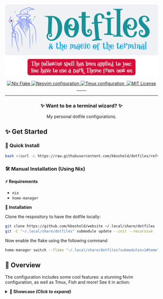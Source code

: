 <div align="center">
   <p>
      <a href="https://github.com/kboshold/dotfiles#is=awesome">
         <picture>
            <source media="(prefers-color-scheme: dark)" type="image/svg+xml" srcset="./docs/assets/logo_dark.svg">
            <img alt="Logo with the text 'Dotfiles & the magic of the terminal' and a wizard on the left" src="./docs/assets/logo_light.svg">
         </picture>
      </a>
   </p>
   <p>
      <a href="https://github.com/kpalatzky/dotfiles/blob/master/flake.nix">
         <picture>
            <source media="(prefers-color-scheme: dark)" type="image/svg+xml" srcset="https://img.shields.io/badge/nix-flake-b4befe?logo=nixos&labelColor=313244">
            <img src="https://img.shields.io/badge/nix-flake-7287fd?logo=nixos&labelColor=40a02b" alt="Nix Flake"/>
         </picture>
      </a>
      <a href="https://github.com/kpalatzky/nvim.dotfiles">
         <picture>
            <source media="(prefers-color-scheme: dark)" type="image/svg+xml" srcset="https://img.shields.io/badge/%3E%3D0.10.0-74c7ec?logo=neovim&label=neovim&labelColor=313244&logoColor=74c7ec">
            <img alt="Neovim configuration" src="https://img.shields.io/badge/%3E%3D0.10.0-1e66f5?logo=neovim&label=neovim&labelColor=ccd0da&logoColor=1e66f5">
         </picture>
      </a>
      <a href="https://github.com/kpalatzky/dotfiles/blob/master/config/tmux">
         <picture>
            <source media="(prefers-color-scheme: dark)" type="image/svg+xml" srcset="https://img.shields.io/badge/%3E%3D3.5a-a6e3a1?logo=tmux&label=tmux&labelColor=313244&logoColor=a6e3a1">
            <img alt="Tmux configuration" src="https://img.shields.io/badge/%3E%3D3.5a-40a02b?logo=tmux&label=tmux&labelColor=ccd0da&logoColor=40a02b">
         </picture>
      </a>
      <a href="https://github.com/kpalatzky/dotfiles/blob/master/config/fish">
         <picture>
            <source media="(prefers-color-scheme: dark)" type="image/svg+xml" srcset="https://img.shields.io/badge/%3E%3D3.7.1-74c7ec?label=%F0%9F%90%9F%20fish&labelColor=313244">
            <img alt="" src="https://img.shields.io/badge/%3E%3D3.7.1-1e66f5?label=%F0%9F%90%9F%20fish&labelColor=ccd0da">
         </picture>
      </a>
      <a href="https://github.com/kpalatzky/dotfiles/blob/master/LICENSE">
         <picture>
            <source media="(prefers-color-scheme: dark)" type="image/svg+xml" srcset="https://img.shields.io/github/license/kpalatzky/dotfiles.svg?color=cba6f7&labelColor=313244">
            <img src="https://img.shields.io/github/license/kpalatzky/dotfiles.svg?color=8839ef&labelColor=ccd0da" alt="MIT License"/>
         </picture>
      </a>
      <br>
      <a href="https://github.com/sharkdp/bat">
         <picture>
            <source media="(prefers-color-scheme: dark)" type="image/svg+xml" srcset="https://img.shields.io/badge/bat-585b70?label=%E2%9C%A8&labelColor=313244&logoColor=585b70">
            <img alt="" src="">
         </picture>
      </a>
      <a href="https://github.com/junegunn/fzf">
         <picture>
            <source media="(prefers-color-scheme: dark)" type="image/svg+xml" srcset="https://img.shields.io/badge/fzf-585b70?label=%E2%9C%A8&labelColor=313244&logoColor=585b70">
            <img alt="" src="">
         </picture>
      </a>
      <a href="https://github.com/BurntSushi/ripgrep">
         <picture>
            <source media="(prefers-color-scheme: dark)" type="image/svg+xml" srcset="https://img.shields.io/badge/ripgrep-585b70?label=%E2%9C%A8&labelColor=313244&logoColor=585b70">
            <img alt="" src="">
         </picture>
      </a>
      <a href="https://github.com/eza-community/eza">
         <picture>
            <source media="(prefers-color-scheme: dark)" type="image/svg+xml" srcset="https://img.shields.io/badge/eza-585b70?label=%E2%9C%A8&labelColor=313244&logoColor=585b70">
            <img alt="" src="">
         </picture>
      </a>
      <a href="https://github.com/jdx/mise">
         <picture>
            <source media="(prefers-color-scheme: dark)" type="image/svg+xml" srcset="https://img.shields.io/badge/mise-585b70?label=%E2%9C%A8&labelColor=313244&logoColor=585b70">
            <img alt="" src="">
         </picture>
      </a>
      <a href="https://github.com/atuinsh/atuin">
         <picture>
            <source media="(prefers-color-scheme: dark)" type="image/svg+xml" srcset="https://img.shields.io/badge/atuin-585b70?label=%E2%9C%A8&labelColor=313244&logoColor=585b70">
            <img alt="" src="">
         </picture>
      </a>
      <a href="https://github.com/starship/starship">
         <picture>
            <source media="(prefers-color-scheme: dark)" type="image/svg+xml" srcset="https://img.shields.io/badge/starship-585b70?label=%E2%9C%A8&labelColor=313244&logoColor=585b70">
            <img alt="" src="">
         </picture>
      </a>
      <a href="https://github.com/ClementTsang/bottom">
         <picture>
            <source media="(prefers-color-scheme: dark)" type="image/svg+xml" srcset="https://img.shields.io/badge/bottom-585b70?label=%E2%9C%A8&labelColor=313244&logoColor=585b70">
            <img alt="" src="">
         </picture>
      </a>
      <a href="https://github.com/ajeetdsouza/zoxide">
         <picture>
            <source media="(prefers-color-scheme: dark)" type="image/svg+xml" srcset="https://img.shields.io/badge/zoxide-585b70?label=%E2%9C%A8&labelColor=313244&logoColor=585b70">
            <img alt="" src="">
         </picture>
      </a>
   </p>
   <hr>
   <p>
      <h3>✨ Want to be a terminal wizard? ✨</h3>
      <div>My personal dotfile configurations.</div>
   </p>
</div>

## ✨ Get Started

### 🦄 Quick Install

```sh
bash <(curl -L https://raw.githubusercontent.com/kboshold/dotfiles/refs/heads/main/install.sh)
```

### 🛠️ Manual Installation (Using Nix)

**⚡️ Requirements**

- `nix`
- `home-manager`

**🌱 Installation**

Clone the respository to have the dotfile locally:

```sh
git clone https://github.com/kboshold/website ~/.local/share/dotfiles
git -C "~/.local/share/dotfiles" submodule update --init --recursive
```

Now enable the flake using the following command
```sh
home-manager switch --flake "~/.local/share/dotfiles?submodules=1#home" --impure -b bckp
```

## 🕺 Overview
The configuration includes some cool features: a stunning Nvim configuration, as well as Tmux, Fish and more!
See it in action:
<details> 
<summary><b>📸 Showcase <i>(Click to expand)</i></b></summary>
<b>Neovim</b>
<img alt="Screenshot of Neovim" width="100%" src="./docs/assets/screenshot_nvim.webp">
<b>Tmux running bun</b>
<img alt="Screenshot of Tmux with Bun"  width="100%" src="./docs/assets/screenshot_bun.webp">
<b>Tmux running bottom</b>
<img alt="Screenshot of Bottom" width="100%" src="./docs/assets/screenshot_bottom.webp">
<b>Tmux session manager</b>
<img alt="Screenshot of Session" width="100%" src="./docs/assets/screenshot_session.webp">
</details>

